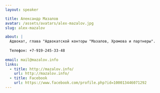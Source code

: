 ```yaml
---
layout: speaker

title: Александр Мазалов
avatar: /assets/avatars/alex-mazalov.jpg
slug: alex-mazalov

about: |
  Адвокат, глава "Адвокатской конторы "Мазалов, Хромова и партнеры".
  
  Телефон: +7-919-245-33-48
  
email: mail@mazalov.info
links:
  - title: http://mazalov.info/
    url: http://mazalov.info/
  - title: Facebook
    url: https://www.facebook.com/profile.php?id=100013446071292
---
```



